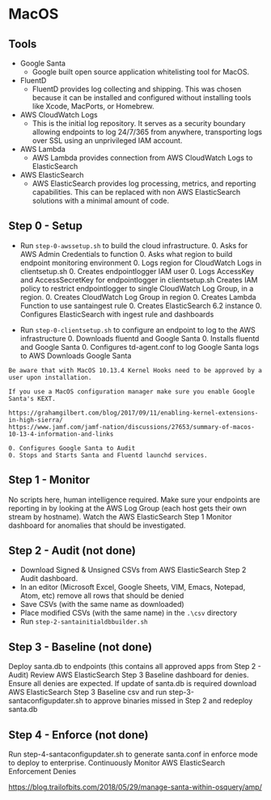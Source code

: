 # MacOS

## Tools

  * Google Santa
    * Google built open source application whitelisting tool for MacOS.
  * FluentD
    * FluentD provides log collecting and shipping. This was chosen because it can be installed and configured without installing tools like Xcode, MacPorts, or Homebrew.
  * AWS CloudWatch Logs
    * This is the initial log repository. It serves as a security boundary allowing endpoints to log 24/7/365 from anywhere, transporting logs over SSL using an unprivileged IAM account.
  * AWS Lambda
    * AWS Lambda provides connection from AWS CloudWatch Logs to ElasticSearch
  * AWS ElasticSearch
    * AWS ElasticSearch provides log processing, metrics, and reporting capabilities. This can be replaced with non AWS ElasticSearch solutions with a minimal amount of code.

## Step 0 - Setup
  * Run `step-0-awssetup.sh` to build the cloud infrastructure.
    0. Asks for AWS Admin Credentials to function
    0. Asks what region to build endpoint monitoring environment
    0. Logs region for CloudWatch Logs in clientsetup.sh
    0. Creates endpointlogger IAM user
    0. Logs AccessKey and AccessSecretKey for endpointlogger in clientsetup.sh Creates IAM policy to restrict endpointlogger to single CloudWatch Log Group, in a region.
    0. Creates CloudWatch Log Group in region
    0. Creates Lambda Function to use santaingest rule
    0. Creates ElasticSearch 6.2 instance
    0. Configures ElasticSearch with ingest rule and dashboards

  * Run `step-0-clientsetup.sh` to configure an endpoint to log to the AWS infrastructure
    0. Downloads fluentd and Google Santa
    0. Installs fluentd and Google Santa
    0. Configures td-agent.conf to log Google Santa logs to AWS Downloads Google Santa
```
Be aware that with MacOS 10.13.4 Kernel Hooks need to be approved by a user upon installation.

If you use a MacOS configuration manager make sure you enable Google Santa's KEXT.

https://grahamgilbert.com/blog/2017/09/11/enabling-kernel-extensions-in-high-sierra/
https://www.jamf.com/jamf-nation/discussions/27653/summary-of-macos-10-13-4-information-and-links
```

    0. Configures Google Santa to Audit
    0. Stops and Starts Santa and Fluentd launchd services.

## Step 1 - Monitor
No scripts here, human intelligence required. Make sure your endpoints are reporting in by looking at the AWS Log Group (each host gets their own stream by hostname). Watch the AWS ElasticSearch Step 1 Monitor dashboard for anomalies that should be investigated.

## Step 2 - Audit (not done)

* Download Signed & Unsigned CSVs from AWS ElasticSearch Step 2 Audit dashboard.
* In an editor (Microsoft Excel, Google Sheets, VIM, Emacs, Notepad, Atom, etc) remove all rows that should be denied
* Save CSVs (with the same name as downloaded)
* Place modified CSVs (with the same name) in the `.\csv` directory
* Run `step-2-santainitialdbbuilder.sh`


## Step 3 - Baseline (not done)
Deploy santa.db to endpoints (this contains all approved apps from Step 2 - Audit) Review AWS ElasticSearch Step 3 Baseline dashboard for denies. Ensure all denies are expected.
If update of santa.db is required download AWS ElasticSearch Step 3 Baseline csv and run step-3-santaconfigupdater.sh to approve binaries missed in Step 2 and redeploy santa.db

## Step 4 - Enforce (not done)
Run step-4-santaconfigupdater.sh to generate santa.conf in enforce mode to deploy to enterprise.
Continuously Monitor AWS ElasticSearch Enforcement Denies


https://blog.trailofbits.com/2018/05/29/manage-santa-within-osquery/amp/